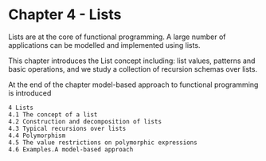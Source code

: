 # Chapter 4 - Lists

Lists are at the core of functional programming. A large number of applications can be modelled and implemented using lists.

This chapter introduces the List concept including: list values, patterns and basic operations, and we study a collection of recursion schemas over lists.

At the end of the chapter  model-based approach to functional programming is introduced

    4 Lists
    4.1 The concept of a list
    4.2 Construction and decomposition of lists
    4.3 Typical recursions over lists
    4.4 Polymorphism
    4.5 The value restrictions on polymorphic expressions
    4.6 Examples.A model-based approach
